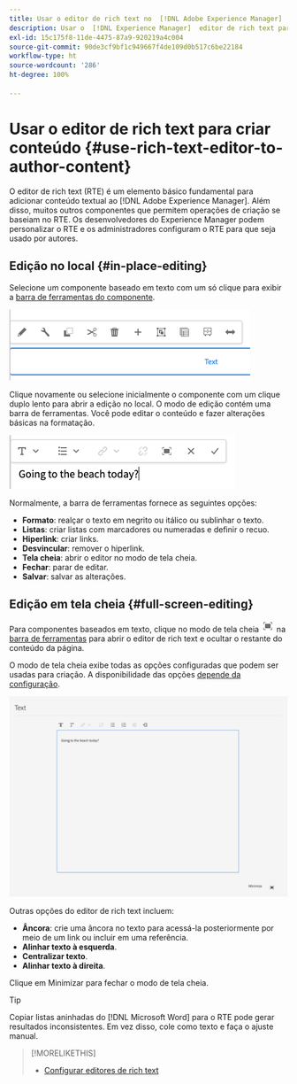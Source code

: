 ```yaml
---
title: Usar o editor de rich text no  [!DNL Adobe Experience Manager]  para criar conteúdo.
description: Usar o  [!DNL Experience Manager]  editor de rich text para criar conteúdo.
exl-id: 15c175f8-11de-4475-87a9-920219a4c004
source-git-commit: 90de3cf9bf1c949667f4de109d0b517c6be22184
workflow-type: ht
source-wordcount: '286'
ht-degree: 100%

---
```


# Usar o editor de rich text para criar conteúdo {#use-rich-text-editor-to-author-content}

O editor de rich text (RTE) é um elemento básico fundamental para adicionar conteúdo textual ao [!DNL Adobe Experience Manager]. Além disso, muitos outros componentes que permitem operações de criação se baseiam no RTE. Os desenvolvedores do Experience Manager podem personalizar o RTE e os administradores configuram o RTE para que seja usado por autores.

## Edição no local {#in-place-editing}

Selecione um componente baseado em texto com um só clique para exibir a [barra de ferramentas do componente](/help/sites-cloud/authoring/fundamentals/editing-content.md#component-toolbar).

![A barra de ferramentas do componente](/help/sites-cloud/authoring/assets/editing-component-toolbar.png)

Clique novamente ou selecione inicialmente o componente com um clique duplo lento para abrir a edição no local. O modo de edição contém uma barra de ferramentas. Você pode editar o conteúdo e fazer alterações básicas na formatação.

![Edição no local com o RTE](/help/sites-cloud/authoring/assets/rte-in-place-editing.png)

Normalmente, a barra de ferramentas fornece as seguintes opções:

* **Formato**: realçar o texto em negrito ou itálico ou sublinhar o texto.
* **Listas**: criar listas com marcadores ou numeradas e definir o recuo.
* **Hiperlink**: criar links.
* **Desvincular**: remover o hiperlink.
* **Tela cheia**: abrir o editor no modo de tela cheia.
* **Fechar**: parar de editar.
* **Salvar**: salvar as alterações.

## Edição em tela cheia {#full-screen-editing}

Para componentes baseados em texto, clique no modo de tela cheia ![botão de tela cheia do RTE](/help/sites-cloud/authoring/assets/editing-full-screen.png) na [barra de ferramentas](/help/sites-cloud/authoring/fundamentals/editing-content.md#component-toolbar) para abrir o editor de rich text e ocultar o restante do conteúdo da página.

O modo de tela cheia exibe todas as opções configuradas que podem ser usadas para criação. A disponibilidade das opções [depende da configuração](/help/implementing/developing/extending/rich-text-editor.md).

![RTE no modo de tela cheia](/help/sites-cloud/authoring/assets/rte-full-screen.png)

Outras opções do editor de rich text incluem:

* **Âncora**: crie uma âncora no texto para acessá-la posteriormente por meio de um link ou incluir em uma referência.
* **Alinhar texto à esquerda**.
* **Centralizar texto**.
* **Alinhar texto à direita**.

Clique em Minimizar para fechar o modo de tela cheia.

>[!TIP]
>
>Copiar listas aninhadas do [!DNL Microsoft Word] para o RTE pode gerar resultados inconsistentes. Em vez disso, cole como texto e faça o ajuste manual.

>[!MORELIKETHIS]
>
>* [Configurar editores de rich text](/help/implementing/developing/extending/rich-text-editor.md)

